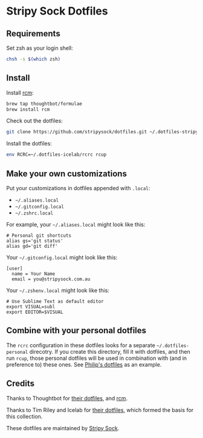 # Stripy Sock Dotfiles

## Requirements

Set zsh as your login shell:

```sh
chsh -s $(which zsh)
```

## Install

Install [rcm](https://github.com/thoughtbot/rcm):

```sh
brew tap thoughtbot/formulae
brew install rcm
```

Check out the dotfiles:

```sh
git clone https://github.com/stripysock/dotfiles.git ~/.dotfiles-stripysock
```

Install the dotfiles:

```sh
env RCRC=~/.dotfiles-icelab/rcrc rcup
```

## Make your own customizations

Put your customizations in dotfiles appended with `.local`:

* `~/.aliases.local`
* `~/.gitconfig.local`
* `~/.zshrc.local`

For example, your `~/.aliases.local` might look like this:

```
# Personal git shortcuts
alias gs='git status'
alias gd='git diff'
```

Your `~/.gitconfig.local` might look like this:

```
[user]
  name = Your Name
  email = you@stripysock.com.au
```

Your `~/.zshenv.local` might look like this:

```
# Use Sublime Text as default editor
export VISUAL=subl
export EDITOR=$VISUAL
```

## Combine with your personal dotfiles

The `rcrc` configuration in these dotfiles looks for a separate `~/.dotfiles-personal` direcotry. If you create this directory, fill it with dotfiles, and then run `rcup`, those personal dotfiles will be used in combination with (and in preference to) these ones. See [Philip's dotfiles](https://github.com/blackp/dotfiles) as an example.

## Credits

Thanks to Thoughtbot for [their dotfiles](https://github.com/thoughtbot/dotfiles), and [rcm](https://github.com/thoughtbot/rcm).

Thanks to Tim Riley and Icelab for [their dotfiles](https://github.com/icelab/dotfiles), which formed the basis for this collection.

These dotfiles are maintained by [Stripy Sock](http://stripysock.com.au/).
